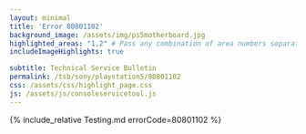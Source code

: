 ```yaml
---
layout: minimal
title: 'Error 80801102'
background_image: /assets/img/ps5motherboard.jpg
highlighted_areas: "1,2" # Pass any combination of area numbers separated by 
includeImageHighlights: true

subtitle: Technical Service Bulletin
permalink: /tsb/sony/playstation5/80801102
css: /assets/css/highlight_page.css
js: /assets/js/consoleservicetool.js
---
```


{% include_relative Testing.md errorCode=80801102 %}